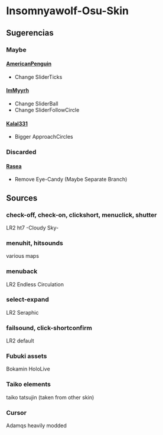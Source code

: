# Insomnyawolf-Osu-Skin

## Sugerencias

### Maybe

#### [AmericanPenguin](https://osu.ppy.sh/users/6373382)

* Change SliderTicks

#### [ImMyyrh](https://osu.ppy.sh/users/6433319)

* Change SliderBall
* Change SliderFollowCircle

#### [Kalal331](https://osu.ppy.sh/users/8433636)

* Bigger ApproachCircles 

### Discarded

#### [Rasea](https://osu.ppy.sh/users/6545695)

* Remove Eye-Candy (Maybe Separate Branch)

## Sources

### check-off, check-on, clickshort, menuclick, shutter

LR2 ht7 -Cloudy Sky-

### menuhit, hitsounds

various maps

### menuback

LR2 Endless Circulation

### select-expand

LR2 Seraphic

### failsound, click-shortconfirm

LR2 default

### Fubuki assets

Bokamin
HoloLive

### Taiko elements

taiko tatsujin (taken from other skin)

### Cursor

Adamqs heavily modded
